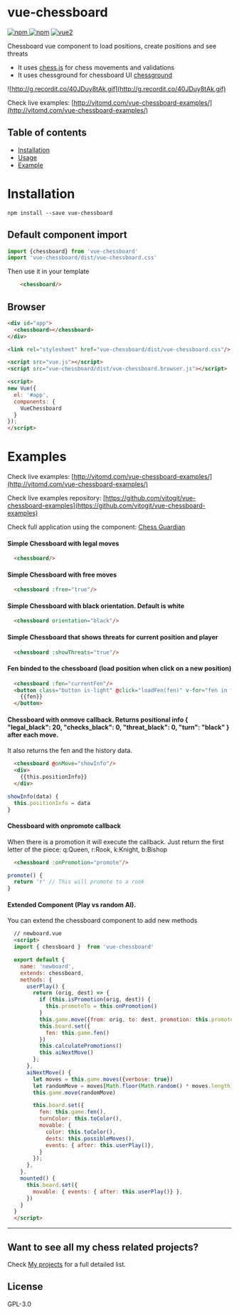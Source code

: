 # vue-chessboard

[![npm](https://img.shields.io/npm/v/vue-chessboard.svg) ![npm](https://img.shields.io/npm/dm/vue-chessboard.svg)](https://www.npmjs.com/package/vue-chessboard)
[![vue2](https://img.shields.io/badge/vue-2.x-brightgreen.svg)](https://vuejs.org/)

Chessboard vue component to load positions, create positions and see threats

- It uses [chess.js](https://github.com/jhlywa/chess.js) for chess movements and validations
- It uses chessground for chessboard UI  [chessground](https://github.com/ornicar/chessground)

![http://g.recordit.co/40JDuy8tAk.gif](http://g.recordit.co/40JDuy8tAk.gif)

Check live examples: [http://vitomd.com/vue-chessboard-examples/](http://vitomd.com/vue-chessboard-examples/)

## Table of contents

- [Installation](#installation)
- [Usage](#usage)
- [Example](#example)

# Installation

```
npm install --save vue-chessboard
```

## Default component import


```javascript
import {chessboard} from 'vue-chessboard'
import 'vue-chessboard/dist/vue-chessboard.css'
```

Then use it in your template
```html
    <chessboard/>
```

## Browser

```html
<div id="app">
  <chessboard></chessboard>
</div>

<link rel="stylesheet" href="vue-chessboard/dist/vue-chessboard.css"/>

<script src="vue.js"></script>
<script src="vue-chessboard/dist/vue-chessboard.browser.js"></script>

<script>
new Vue({
  el: '#app',
  components: {
    VueChessboard
  }
});
</script>
```

# Examples

  Check live examples: [http://vitomd.com/vue-chessboard-examples/](http://vitomd.com/vue-chessboard-examples/)

  Check live examples repository: [https://github.com/vitogit/vue-chessboard-examples](https://github.com/vitogit/vue-chessboard-examples)

  Check full application using the component: [Chess Guardian](http://vitomd.com/vue-chess-guardian/)

  #### Simple Chessboard with legal moves
  ```html
    <chessboard/>
  ```
  #### Simple Chessboard with free moves
  ```html
    <chessboard :free="true"/>
  ```

  #### Simple Chessboard with black orientation. Default is white
  ```html
    <chessboard orientation="black"/>
  ```

  #### Simple Chessboard that shows threats for current position and player
  ```html
    <chessboard :showThreats="true"/>
  ```

  #### Fen binded to the chessboard (load position when click on a new position)
  ```html
    <chessboard :fen="currentFen"/>
    <button class="button is-light" @click="loadFen(fen)" v-for="fen in fens">
      {{fen}}
    </button>
  ```

  #### Chessboard with onmove callback. Returns positional info { "legal_black": 20, "checks_black": 0, "threat_black": 0, "turn": "black" } after each move.
  It also returns the fen and the history data. 
  ```html
    <chessboard @onMove="showInfo"/>
    <div>
      {{this.positionInfo}}
    </div>
  ```
  ```js
showInfo(data) {
    this.positionInfo = data
}
  ```

  #### Chessboard with onpromote callback
  When there is a promotion it will execute the callback. Just return the first letter of the piece: q:Queen, r:Rook, k:Knight, b:Bishop
  ```html
    <chessboard :onPromotion="promote"/>
  ```
  ```js
promote() {
    return 'r' // This will promote to a rook
}
  ```

  #### Extended Component (Play vs random AI). 
  <p> You can extend the chessboard component to add new methods</p>
  
  ```html
    // newboard.vue
    <script>
    import { chessboard }  from 'vue-chessboard'

    export default {
      name: 'newboard',
      extends: chessboard,
      methods: {
        userPlay() {
          return (orig, dest) => {
            if (this.isPromotion(orig, dest)) {
              this.promoteTo = this.onPromotion()
            }
            this.game.move({from: orig, to: dest, promotion: this.promoteTo}) // promote to queen for simplicity
            this.board.set({
              fen: this.game.fen()
            })
            this.calculatePromotions()
            this.aiNextMove()
          };
        },
        aiNextMove() {
          let moves = this.game.moves({verbose: true})
          let randomMove = moves[Math.floor(Math.random() * moves.length)]
          this.game.move(randomMove)

          this.board.set({
            fen: this.game.fen(),
            turnColor: this.toColor(),
            movable: {
              color: this.toColor(),
              dests: this.possibleMoves(),
              events: { after: this.userPlay()},
            }
          });
        },
      },
      mounted() {
        this.board.set({
          movable: { events: { after: this.userPlay()} },
        })
      }
    }
    </script>
  ```
---

## Want to see all my chess related projects? 

Check [My projects](http://vitomd.com/blog/projects/) for a full detailed list.

## License

GPL-3.0 
